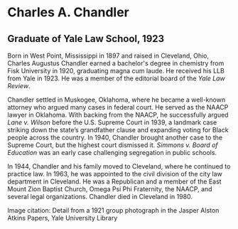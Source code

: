 # Charles A. Chandler
## Graduate of Yale Law School, 1923
Born in West Point, Mississippi in 1897 and raised in Cleveland, Ohio, Charles Augustus Chandler earned a bachelor's degree in chemistry from Fisk University in 1920, graduating magna cum laude. He received his LLB from Yale in 1923. He was a member of the editorial board of the *Yale Law Review*.

Chandler settled in Muskogee, Oklahoma, where he became a well-known attorney who argued many cases in federal court. He served as the NAACP lawyer in Oklahoma. With backing from the NAACP, he successfully argued *Lane v. Wilson* before the U.S. Supreme Court in 1939, a landmark case striking down the state’s grandfather clause and expanding voting for Black people across the country. In 1940, Chandler brought another case to the Supreme Court, but the highest court dismissed it. *Simmons v. Board of Education* was an early case challenging segregation in public schools.

In 1944, Chandler and his family moved to Cleveland, where he continued to practice law. In 1963, he was appointed to the civil division of the city law department in Cleveland. He was a Republican and a member of the East Mount Zion Baptist Church, Omega Psi Phi Fraternity, the NAACP, and several legal organizations. Chandler died in Cleveland in 1980.

Image citation: Detail from a 1921 group photograph in the Jasper Alston Atkins Papers, Yale University Library
